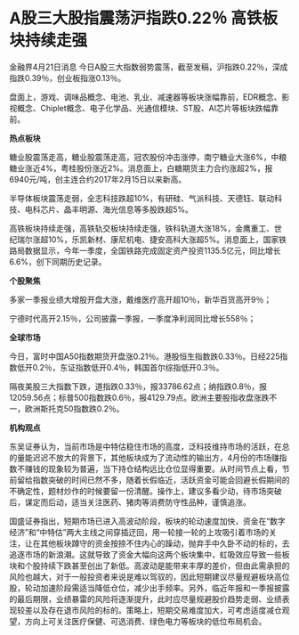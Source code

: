 # A股三大股指震荡沪指跌0.22％ 高铁板块持续走强

金融界4月21日消息 今日A股三大指数弱势震荡，截至发稿，沪指跌0.22％，深成指跌0.39％，创业板指涨0.13％。

盘面上，游戏、调味品概念、电池、乳业、减速器等板块涨幅靠前，EDR概念、影视概念、Chiplet概念、电子化学品、光通信模块、ST股、AI芯片等板块跌幅靠前。

**热点板块**

糖业股震荡走高，糖业股震荡走高，冠农股份冲击涨停，南宁糖业大涨6%，中粮糖业涨近4%，粤桂股份涨近2%。消息面上，白糖期货主力合约涨超2%，报6940元/吨，创主连合约2017年2月15日以来新高。

半导体板块震荡走弱，全志科技跌超10%，有研硅、气派科技、天德钰、联动科技、电科芯片、晶丰明源、海光信息等多股跌超5%。

高铁板块持续走强，高铁轨交板块持续走强，铁科轨道大涨18%，金鹰重工、世纪瑞尔涨超10%，乐凯新材、康尼机电、捷安高科大涨超5%。消息面上，国家铁路局数据显示，今年一季度，全国铁路完成固定资产投资1135.5亿元，同比增长6.6%，创下同期历史记录。

**个股聚焦**

多家一季报业绩大增股开盘大涨，戴维医疗高开超10％，新华百货高开9％；

宁德时代高开2.15％，公司披露一季报，一季度净利润同比增长558％；

**全球市场**

今日，富时中国A50指数期货开盘涨0.21％。港股恒生指数跌0.33％。日经225指数低开0.2％，东证指数低开0.4％，韩国首尔综指低开0.3％。

隔夜美股三大指数下跌，道指跌0.33％，报33786.62点；纳指跌0.8％，报12059.56点；标普500指数跌0.6％，报4129.79点。欧洲主要股指收盘涨跌不一，欧洲斯托克50指数跌0.2％。

**机构观点**

东吴证券认为，当前市场是中特估稳住市场的高度，泛科技维持市场的活跃，在总的量能迟迟不放大的背景下，其他板块成为了流动性的输出方，4月份的市场赚指数不赚钱的现象较为普遍，当下持仓结构远比仓位显得重要。从时间节点上看，节前留给指数突破的时间已然不多，随着长假临近，活跃资金可能会回避长假期间的不确定性，题材炒作的时候要留一份清醒。操作上，建议多看少动，待市场突破后，谋定而后动，适当关注医药、猪肉等消费防守性品种，谨慎追涨。

国盛证券指出，短期市场已进入高波动阶段，板块的轮动速度加快，资金在“数字经济”和“中特估”两大主线之间穿插迂回，用一轮接一轮的上攻吸引着市场的关注，让在其他板块蹲守的资金按捺不住内心的躁动，抛弃手中久卧不动的标的，去追逐市场的新浪潮。这就导致了资金大幅向这两个板块集中，虹吸效应导致一些板块和个股持续下跌甚至创出了新低。高波动是能带来丰厚的差价，但由此需承担的风险也越大，对于一般投资者来说是难以驾驭的，因此短期建议尽量规避板块高位股，轮动加速阶段需适当降低仓位，减少出手频率。另外，临近年报和一季报披露的最后期限，业绩暴雷的风险将逐渐提升，此时应尽量规避股价趋势走弱、业绩表现较差以及存在退市风险的标的。策略上，短期交易难度加大，可考虑适度减仓观望，方向上可关注医疗保健、可选消费、绿色电力等板块的低位布局机会。

